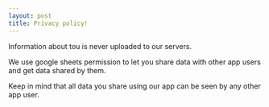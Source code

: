```yaml
---
layout: post
title: Privacy policy!
---
```


Information about tou is never uploaded to our servers.

We use google sheets permission to let you share data with other app users and get data shared by them.

Keep in mind that all data you share using our app can be seen by any other app user.
